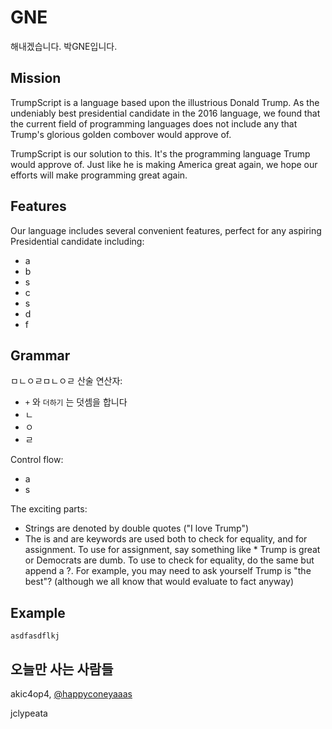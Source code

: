 # GNE
해내겠습니다. 박GNE입니다.

## Mission
TrumpScript is a language based upon the illustrious Donald Trump. As the undeniably best presidential candidate in the 2016 language, we found that the current field of programming languages does not include any that Trump's glorious golden combover would approve of.

TrumpScript is our solution to this. It's the programming language Trump would approve of. Just like he is making America great again, we hope our efforts will make programming great again.

## Features
Our language includes several convenient features, perfect for any aspiring Presidential candidate including:
* a
* b
* s
* c
* s
* d
* f

## Grammar
ㅁㄴㅇㄹㅁㄴㅇㄹ
산술 연산자:
* `+` 와 `더하기` 는 덧셈을 합니다
* ㄴ
* ㅇ
* ㄹ

Control flow:
* a
* s

The exciting parts:
* Strings are denoted by double quotes ("I love Trump")
* The is and are keywords are used both to check for equality, and for assignment. To use for assignment, say something like * Trump is great or Democrats are dumb. To use to check for equality, do the same but append a ?. For example, you may need to ask yourself Trump is "the best"? (although we all know that would evaluate to fact anyway)


## Example
```
asdfasdflkj
```

## 오늘만 사는 사람들
akic4op4, [@happyconeyaaas](https://twitter.com/happyconeyaaas)

jclypeata
